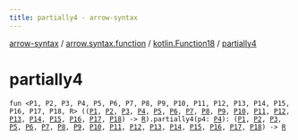 ```yaml
---
title: partially4 - arrow-syntax
---
```


[arrow-syntax](../../index.html) / [arrow.syntax.function](../index.html) / [kotlin.Function18](index.html) / [partially4](./partially4.html)

# partially4

`fun <P1, P2, P3, P4, P5, P6, P7, P8, P9, P10, P11, P12, P13, P14, P15, P16, P17, P18, R> ((`[`P1`](partially4.html#P1)`, `[`P2`](partially4.html#P2)`, `[`P3`](partially4.html#P3)`, `[`P4`](partially4.html#P4)`, `[`P5`](partially4.html#P5)`, `[`P6`](partially4.html#P6)`, `[`P7`](partially4.html#P7)`, `[`P8`](partially4.html#P8)`, `[`P9`](partially4.html#P9)`, `[`P10`](partially4.html#P10)`, `[`P11`](partially4.html#P11)`, `[`P12`](partially4.html#P12)`, `[`P13`](partially4.html#P13)`, `[`P14`](partially4.html#P14)`, `[`P15`](partially4.html#P15)`, `[`P16`](partially4.html#P16)`, `[`P17`](partially4.html#P17)`, `[`P18`](partially4.html#P18)`) -> `[`R`](partially4.html#R)`).partially4(p4: `[`P4`](partially4.html#P4)`): (`[`P1`](partially4.html#P1)`, `[`P2`](partially4.html#P2)`, `[`P3`](partially4.html#P3)`, `[`P5`](partially4.html#P5)`, `[`P6`](partially4.html#P6)`, `[`P7`](partially4.html#P7)`, `[`P8`](partially4.html#P8)`, `[`P9`](partially4.html#P9)`, `[`P10`](partially4.html#P10)`, `[`P11`](partially4.html#P11)`, `[`P12`](partially4.html#P12)`, `[`P13`](partially4.html#P13)`, `[`P14`](partially4.html#P14)`, `[`P15`](partially4.html#P15)`, `[`P16`](partially4.html#P16)`, `[`P17`](partially4.html#P17)`, `[`P18`](partially4.html#P18)`) -> `[`R`](partially4.html#R)